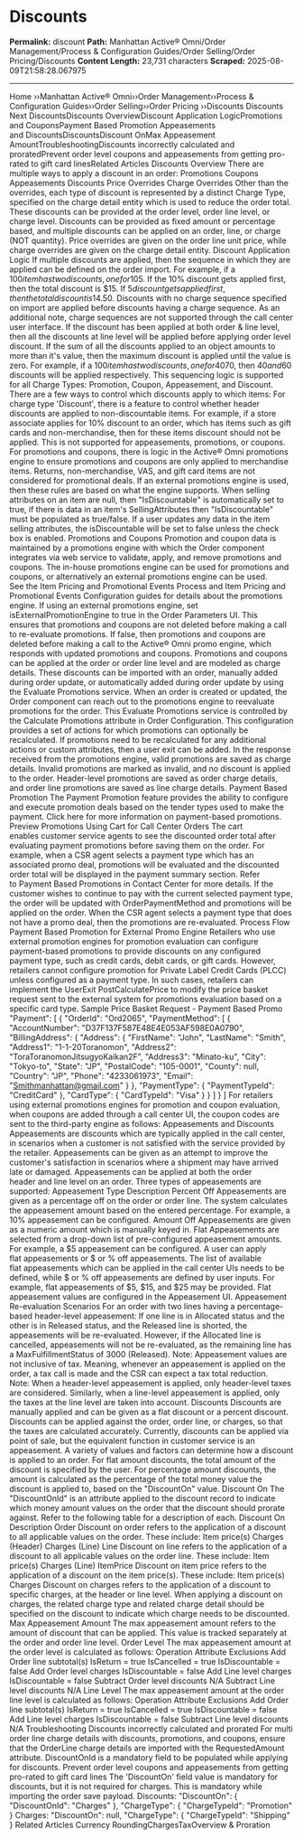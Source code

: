 # Discounts 

**Permalink:** discount
**Path:** Manhattan Active® Omni/Order Management/Process & Configuration Guides/Order Selling/Order Pricing/Discounts 
**Content Length:** 23,731 characters
**Scraped:** 2025-08-09T21:58:28.067975

---

Home ››Manhattan Active® Omni››Order Management››Process & Configuration Guides››Order Selling››Order Pricing ››Discounts Discounts Next DiscountsDiscounts OverviewDiscount Application LogicPromotions and CouponsPayment Based Promotion Appeasements and DiscountsDiscountsDiscount OnMax Appeasement AmountTroubleshootingDiscounts incorrectly calculated and proratedPrevent order level coupons and appeasements from getting pro-rated to gift card linesRelated Articles Discounts Overview There are multiple ways to apply a discount in an order: Promotions Coupons Appeasements Discounts Price Overrides Charge Overrides Other than the overrides, each type of discount is represented by a distinct Charge Type, specified on the charge detail entity which is used to reduce the order total. These discounts can be provided at the order level, order line level, or charge level. Discounts can be provided as fixed amount or percentage based, and multiple discounts can be applied on an order, line, or charge (NOT quantity). Price overrides are given on the order line unit price, while charge overrides are given on the charge detail entity. Discount Application Logic If multiple discounts are applied, then the sequence in which they are applied can be defined on the order import. For example, if a $100 item has two discounts, one for 10% and another for $5. If the 10% discount gets applied first, then the total discount is $15. If $5 discount gets applied first, then the total discount is $14.50. Discounts with no charge sequence specified on import are applied before discounts having a charge sequence. As an additional note, charge sequences are not supported through the call center user interface. If the discount has been applied at both order & line level, then all the discounts at line level will be applied before applying order level discount. If the sum of all the discounts applied to an object amounts to more than it's value, then the maximum discount is applied until the value is zero. For example, if a $100 item has two discounts, one for 40% and another for $70, then $40 and $60 discounts will be applied respectively. This sequencing logic is supported for all Charge Types: Promotion, Coupon, Appeasement, and Discount. There are a few ways to control which discounts apply to which items: For charge type 'Discount', there is a feature to control whether header discounts are applied to non-discountable items. For example, if a store associate applies for 10% discount to an order, which has items such as gift cards and non-merchandise, then for these items discount should not be applied. This is not supported for appeasements, promotions, or coupons. For promotions and coupons, there is logic in the Active® Omni promotions engine to ensure promotions and coupons are only applied to merchandise items. Returns, non-merchandise, VAS, and gift card items are not considered for promotional deals. If an external promotions engine is used, then these rules are based on what the engine supports. When selling attributes on an item are null, then "IsDiscountable" is automatically set to true, if there is data in an item's SellingAttributes then "IsDiscountable" must be populated as true/false. If a user updates any data in the item selling attributes, the isDiscountable will be set to false unless the check box is enabled. Promotions and Coupons Promotion and coupon data is maintained by a promotions engine with which the Order component integrates via web service to validate, apply, and remove promotions and coupons. The in-house promotions engine can be used for promotions and coupons, or alternatively an external promotions engine can be used. See the Item Pricing and Promotional Events Process and Item Pricing and Promotional Events Configuration guides for details about the promotions engine. If using an external promotions engine, set isExternalPromotionEngine to true in the Order Parameters UI. This ensures that promotions and coupons are not deleted before making a call to re-evaluate promotions. If false, then promotions and coupons are deleted before making a call to the Active® Omni promo engine, which responds with updated promotions and coupons. Promotions and coupons can be applied at the order or order line level and are modeled as charge details. These discounts can be imported with an order, manually added during order update, or automatically added during order update by using the Evaluate Promotions service. When an order is created or updated, the Order component can reach out to the promotions engine to reevaluate promotions for the order. This Evaluate Promotions service is controlled by the Calculate Promotions attribute in Order Configuration. This configuration provides a set of actions for which promotions can optionally be recalculated. If promotions need to be recalculated for any additional actions or custom attributes, then a user exit can be added. In the response received from the promotions engine, valid promotions are saved as charge details. Invalid promotions are marked as invalid, and no discount is applied to the order. Header-level promotions are saved as order charge details, and order line promotions are saved as line charge details. Payment Based Promotion The Payment Promotion feature provides the ability to configure and execute promotion deals based on the tender types used to make the payment. Click here for more information on payment-based promotions. Preview Promotions Using Cart for Call Center Orders The cart enables customer service agents to see the discounted order total after evaluating payment promotions before saving them on the order. For example, when a CSR agent selects a payment type which has an associated promo deal, promotions will be evaluated and the discounted order total will be displayed in the payment summary section. Refer to Payment Based Promotions in Contact Center for more details. If the customer wishes to continue to pay with the current selected payment type, the order will be updated with OrderPaymentMethod and promotions will be applied on the order. When the CSR agent selects a payment type that does not have a promo deal, then the promotions are re-evaluated. Process Flow Payment Based Promotion for External Promo Engine Retailers who use external promotion engines for promotion evaluation can configure payment-based promotions to provide discounts on any configured payment type, such as credit cards, debit cards, or gift cards. However, retailers cannot configure promotion for Private Label Credit Cards (PLCC) unless configured as a payment type. In such cases, retailers can implement the UserExit PostCalculatePrice to modify the price basket request sent to the external system for promotions evaluation based on a specific card type. Sample Price Basket Request - Payment Based Promo "Payment": [ { "OrderId": "Ord2065", "PaymentMethod": [ { "AccountNumber": "D37F137F587E48E4E053AF598E0A0790", "BillingAddress": { "Address": { "FirstName": "John", "LastName": "Smith", "Address1": "1-1-20Toranomon", "Address2": "ToraToranomonJitsugyoKaikan2F", "Address3": "Minato-ku", "City": "Tokyo-to", "State": "JP", "PostalCode": "105-0001", "County": null, "Country": "JP", "Phone": "4233061973", "Email": "Smithmanhattan@gmail.com" } }, "PaymentType": { "PaymentTypeId": "CreditCard" }, "CardType": { "CardTypeId": "Visa" } } ] } ] For retailers using external promotions engines for promotion and coupon evaluation, when coupons are added through a call center UI, the coupon codes are sent to the third-party engine as follows: Appeasements and Discounts Appeasements are discounts which are typically applied in the call center, in scenarios when a customer is not satisfied with the service provided by the retailer. Appeasements can be given as an attempt to improve the customer's satisfaction in scenarios where a shipment may have arrived late or damaged. Appeasements can be applied at both the order header and line level on an order. Three types of appeasements are supported: Appeasement Type Description Percent Off Appeasements are given as a percentage off on the order or order line. The system calculates the appeasement amount based on the entered percentage. For example, a 10% appeasement can be configured. Amount Off Appeasements are given as a numeric amount which is manually keyed in. Flat Appeasements are selected from a drop-down list of pre-configured appeasement amounts. For example, a $5 appeasement can be configured. A user can apply flat appeasements or $ or % off appeasements. The list of available flat appeasements which can be applied in the call center UIs needs to be defined, while $ or % off appeasements are defined by user inputs. For example, flat appeasements of $5, $15, and $25 may be provided. Flat appeasement values are configured in the Appeasement UI. Appeasement Re-evaluation Scenarios For an order with two lines having a percentage-based header-level appeasement: If one line is in Allocated status and the other is in Released status, and the Released line is shorted, the appeasements will be re-evaluated. However, if the Allocated line is cancelled, appeasements will not be re-evaluated, as the remaining line has a MaxFulfillmentStatus of 3000 (Released). Note: Appeasement values are not inclusive of tax. Meaning, whenever an appeasement is applied on the order, a tax call is made and the CSR can expect a tax total reduction. Note: When a header-level appeasement is applied, only header-level taxes are considered. Similarly, when a line-level appeasement is applied, only the taxes at the line level are taken into account. Discounts Discounts are manually applied and can be given as a flat discount or a percent discount. Discounts can be applied against the order, order line, or charges, so that the taxes are calculated accurately. Currently, discounts can be applied via point of sale, but the equivalent function in customer service is an appeasement. A variety of values and factors can determine how a discount is applied to an order. For flat amount discounts, the total amount of the discount is specified by the user. For percentage amount discounts, the amount is calculated as the percentage of the total money value the discount is applied to, based on the "DiscountOn" value. Discount On The "DiscountOnId" is an attribute applied to the discount record to indicate which money amount values on the order that the discount should prorate against. Refer to the following table for a description of each. Discount On Description Order Discount on order refers to the application of a discount to all applicable values on the order. These include: Item price(s) Charges (Header) Charges (Line) Line Discount on line refers to the application of a discount to all applicable values on the order line. These include: Item price(s) Charges (Line) ItemPrice Discount on item price refers to the application of a discount on the item price(s). These include: Item price(s) Charges Discount on charges refers to the application of a discount to specific charges, at the header or line level. When applying a discount on charges, the related charge type and related charge detail should be specified on the discount to indicate which charge needs to be discounted. Max Appeasement Amount The max appeasement amount refers to the amount of discount that can be applied. This value is tracked separately at the order and order line level. Order Level The max appeasement amount at the order level is calculated as follows: Operation Attribute Exclusions Add Order line subtotal(s) IsReturn = true IsCancelled = true IsDiscountable = false Add Order level charges IsDiscountable = false Add Line level charges IsDiscountable = false Subtract Order level discounts N/A Subtract Line level discounts N/A Line Level The max appeasement amount at the order line level is calculated as follows: Operation Attribute Exclusions Add Order line subtotal(s) IsReturn = true IsCancelled = true IsDiscountable = false Add Line level charges IsDiscountable = false Subtract Line level discounts N/A Troubleshooting Discounts incorrectly calculated and prorated For multi order line charge details with discounts, promotions, and coupons, ensure that the OrderLine charge details are imported with the RequestedAmount attribute. DiscountOnId is a mandatory field to be populated while applying for discounts. Prevent order level coupons and appeasements from getting pro-rated to gift card lines The 'DiscountOn' field value is mandatory for discounts, but it is not required for charges. This is mandatory while importing the order save payload. Discounts: "DiscountOn": { "DiscountOnId": "Charges" }, "ChargeType": { "ChargeTypeId": "Promotion" } Charges: "DiscountOn": null, "ChargeType": { "ChargeTypeId": "Shipping" } Related Articles Currency RoundingChargesTaxOverview & Proration